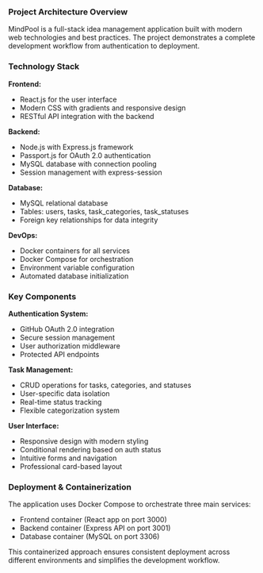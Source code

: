 ### Project Architecture Overview

MindPool is a full-stack idea management application built with modern web technologies and best practices. The project demonstrates a complete development workflow from authentication to deployment.

### Technology Stack

**Frontend:**
- React.js for the user interface
- Modern CSS with gradients and responsive design
- RESTful API integration with the backend

**Backend:**
- Node.js with Express.js framework
- Passport.js for OAuth 2.0 authentication
- MySQL database with connection pooling
- Session management with express-session

**Database:**
- MySQL relational database
- Tables: users, tasks, task_categories, task_statuses
- Foreign key relationships for data integrity

**DevOps:**
- Docker containers for all services
- Docker Compose for orchestration
- Environment variable configuration
- Automated database initialization

### Key Components

**Authentication System:**
- GitHub OAuth 2.0 integration
- Secure session management
- User authorization middleware
- Protected API endpoints

**Task Management:**
- CRUD operations for tasks, categories, and statuses
- User-specific data isolation
- Real-time status tracking
- Flexible categorization system

**User Interface:**
- Responsive design with modern styling
- Conditional rendering based on auth status
- Intuitive forms and navigation
- Professional card-based layout

### Deployment & Containerization

The application uses Docker Compose to orchestrate three main services:
- Frontend container (React app on port 3000)
- Backend container (Express API on port 3001)
- Database container (MySQL on port 3306)

This containerized approach ensures consistent deployment across different environments and simplifies the development workflow.
